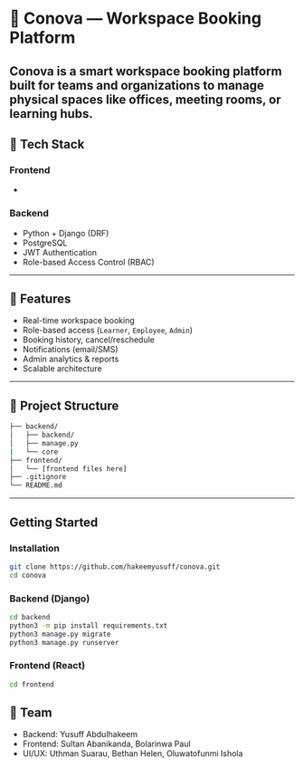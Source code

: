 # 🏢 Conova — Workspace Booking Platform

**Conova** is a smart workspace booking platform built for teams and organizations to manage physical spaces like offices, meeting rooms, or learning hubs. 
---

## 🔧 Tech Stack

### Frontend

-

### Backend

- Python + Django (DRF)
- PostgreSQL
- JWT Authentication
- Role-based Access Control (RBAC)

---

## 🚀 Features

- Real-time workspace booking
- Role-based access (`Learner`, `Employee`, `Admin`)
- Booking history, cancel/reschedule
- Notifications (email/SMS)
- Admin analytics & reports
- Scalable architecture

---

## 📁 Project Structure

```bash
├── backend/
│   ├── backend/
│   ├── manage.py
|   └── core
├── frontend/
│   └── [frontend files here]
├── .gitignore
└── README.md
```

---

## Getting Started

### Installation

```bash
git clone https://github.com/hakeemyusuff/conova.git
cd conova
```

### Backend (Django)

```bash
cd backend
python3 -m pip install requirements.txt
python3 manage.py migrate
python3 manage.py runserver
```

### Frontend (React)

```bash
cd frontend
```

## 🤝 Team

- Backend: Yusuff Abdulhakeem
- Frontend: Sultan Abanikanda, Bolarinwa Paul
- UI/UX: Uthman Suarau, Bethan Helen, Oluwatofunmi Ishola
